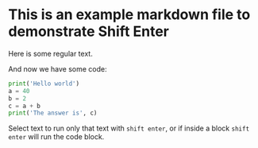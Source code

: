 # This is an example markdown file to demonstrate Shift Enter

Here is some regular text.

And now we have some code:

```python
print('Hello world')
a = 40
b = 2
c = a + b 
print('The answer is', c)
```

Select text to run only that text with `shift enter`, or if inside a block `shift enter` will run the code block.
